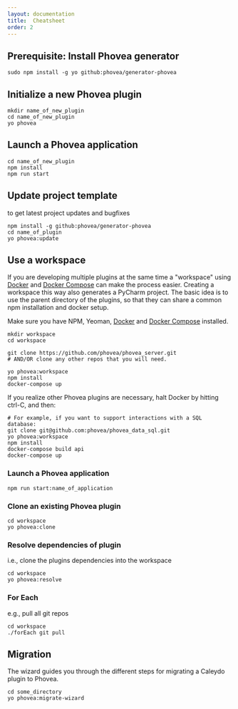 ```yaml
---
layout: documentation
title:  Cheatsheet
order: 2
---
```


Prerequisite: Install Phovea generator
--------------------------------------

```
sudo npm install -g yo github:phovea/generator-phovea
```

Initialize a new Phovea plugin
------------------------------

```
mkdir name_of_new_plugin
cd name_of_new_plugin
yo phovea
```

Launch a Phovea application
----------------------------

```
cd name_of_new_plugin
npm install
npm run start
```

Update project template
-----------------------

to get latest project updates and bugfixes

```
npm install -g github:phovea/generator-phovea
cd name_of_plugin
yo phovea:update
```

Use a workspace
--------------------

If you are developing multiple plugins at the same time a "workspace"
using [Docker](https://www.docker.com/) and 
[Docker Compose](https://www.docker.com/products/docker-compose)
can make the process easier. Creating a workspace this way also generates a PyCharm project.
The basic idea is to use the parent directory of the plugins, so that they can
share a common npm installation and docker setup.

Make sure you have NPM, Yeoman, [Docker](https://docs.docker.com/engine/installation/)
and [Docker Compose](https://docs.docker.com/compose/install/) installed.

```
mkdir workspace
cd workspace

git clone https://github.com/phovea/phovea_server.git
# AND/OR clone any other repos that you will need. 

yo phovea:workspace
npm install
docker-compose up
```

If you realize other Phovea plugins are necessary, halt Docker by hitting ctrl-C, and then:

```
# For example, if you want to support interactions with a SQL database:
git clone git@github.com:phovea/phovea_data_sql.git
yo phovea:workspace
npm install
docker-compose build api
docker-compose up
```

### Launch a Phovea application

```
npm run start:name_of_application
```

### Clone an existing Phovea plugin

```
cd workspace
yo phovea:clone
```

### Resolve dependencies of plugin

i.e., clone the plugins dependencies into the workspace

```
cd workspace
yo phovea:resolve
```

### For Each

e.g., pull all git repos

```
cd workspace
./forEach git pull
```

Migration
---------

The wizard guides you through the different steps for migrating a Caleydo plugin to Phovea.

```
cd some_directory
yo phovea:migrate-wizard
```
